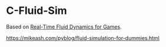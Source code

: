 # C-Fluid-Sim

Based on [Real-Time Fluid Dynamics for Games](https://www.dgp.toronto.edu/public_user/stam/reality/Research/pdf/GDC03.pdf).

https://mikeash.com/pyblog/fluid-simulation-for-dummies.html